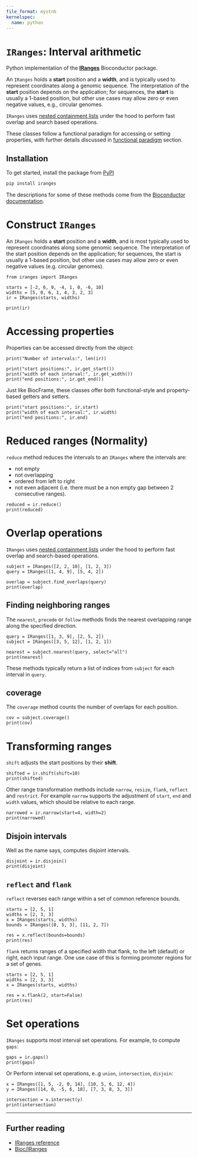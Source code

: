 ```yaml
---
file_format: mystnb
kernelspec:
  name: python
---
```



# `IRanges`: Interval arithmetic

Python implementation of the [**IRanges**](https://bioconductor.org/packages/IRanges) Bioconductor package.

An `IRanges` holds a **start** position and a **width**, and is typically used to represent coordinates along a genomic sequence. The interpretation of the **start** position depends on the application; for sequences, the **start** is usually a 1-based position, but other use cases may allow zero or even negative values, e.g., circular genomes.

`IRanges` uses [nested containment lists](https://github.com/pyranges/ncls) under the hood to perform fast overlap and search based operations.

These classes follow a functional paradigm for accessing or setting properties, with further details discussed in [functional paradigm](https://biocpy.github.io/tutorial/chapters/philosophy.html) section.

## Installation
To get started, install the package from [PyPI](https://pypi.org/project/IRanges/)

```bash
pip install iranges
```

The descriptions for some of these methods come from the [Bioconductor documentation](https://bioconductor.org/packages/release/bioc/html/IRanges.html).

# Construct `IRanges`

An `IRanges` holds a **start** position and a **width**, and is most typically used to represent coordinates along some genomic sequence. The interpretation of the start position depends on the application; for sequences, the start is usually a 1-based position, but other use cases may allow zero or even negative values (e.g. circular genomes).

```{code-cell}
from iranges import IRanges

starts = [-2, 6, 9, -4, 1, 0, -6, 10]
widths = [5, 0, 6, 1, 4, 3, 2, 3]
ir = IRanges(starts, widths)

print(ir)
```

# Accessing properties

Properties can be accessed directly from the object:

```{code-cell}
print("Number of intervals:", len(ir))

print("start positions:", ir.get_start())
print("width of each interval:", ir.get_width())
print("end positions:", ir.get_end())
```

Just like BiocFrame, these classes offer both functional-style and property-based getters and setters.

```{code-cell}
print("start positions:", ir.start)
print("width of each interval:", ir.width)
print("end positions:", ir.end)
```

# Reduced ranges (Normality)

`reduce` method reduces the intervals to an `IRanges` where the intervals are:

- not empty
- not overlapping
- ordered from left to right
- not even adjacent (i.e. there must be a non empty gap between 2 consecutive ranges).

```{code-cell}
reduced = ir.reduce()
print(reduced)
```

# Overlap operations

`IRanges` uses [nested containment lists](https://github.com/pyranges/ncls) under the hood to perform fast overlap and search-based operations.

```{code-cell}
subject = IRanges([2, 2, 10], [1, 2, 3])
query = IRanges([1, 4, 9], [5, 4, 2])

overlap = subject.find_overlaps(query)
print(overlap)
```

## Finding neighboring ranges

The `nearest`, `precede` or `follow` methods finds the nearest overlapping range along the specified direction.

```{code-cell}
query = IRanges([1, 3, 9], [2, 5, 2])
subject = IRanges([3, 5, 12], [1, 2, 1])

nearest = subject.nearest(query, select="all")
print(nearest)
```

These methods typically return a list of indices from `subject` for each interval in `query`.

## coverage

The `coverage` method counts the number of overlaps for each position.

```{code-cell}
cov = subject.coverage()
print(cov)
```


# Transforming ranges

`shift` adjusts the start positions by their **shift**.

```{code-cell}
shifted = ir.shift(shift=10)
print(shifted)
```

Other range transformation methods include `narrow`, `resize`, `flank`, `reflect` and `restrict`. For example `narrow` supports the adjustment of `start`, `end` and `width` values, which should be relative to each range.

```{code-cell}
narrowed = ir.narrow(start=4, width=2)
print(narrowed)
```

## Disjoin intervals

Well as the name says, computes disjoint intervals.

```{code-cell}
disjoint = ir.disjoin()
print(disjoint)
```

## `reflect` and `flank`

`reflect` reverses each range within a set of common reference bounds.

```{code-cell}
starts = [2, 5, 1]
widths = [2, 3, 3]
x = IRanges(starts, widths)
bounds = IRanges([0, 5, 3], [11, 2, 7])

res = x.reflect(bounds=bounds)
print(res)
```

`flank` returns ranges of a specified width that flank, to the left (default) or right, each input range. One use case of this is forming promoter regions for a set of genes.

```{code-cell}
starts = [2, 5, 1]
widths = [2, 3, 3]
x = IRanges(starts, widths)

res = x.flank(2, start=False)
print(res)
```

# Set operations

`IRanges` supports most interval set operations. For example, to compute `gaps`:

```{code-cell}
gaps = ir.gaps()
print(gaps)
```

Or Perform interval set operations, e..g `union`, `intersection`, `disjoin`:

```{code-cell}
x = IRanges([1, 5, -2, 0, 14], [10, 5, 6, 12, 4])
y = IRanges([14, 0, -5, 6, 18], [7, 3, 8, 3, 3])

intersection = x.intersect(y)
print(intersection)
```

----

## Further reading

- [IRanges reference](https://biocpy.github.io/IRanges/api/iranges.html#iranges-package)
- [Bioc/IRanges](https://bioconductor.org/packages/release/bioc/html/IRanges.html)
